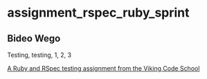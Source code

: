 assignment_rspec_ruby_sprint
============================

## Bideo Wego

Testing, testing, 1, 2, 3

[A Ruby and RSpec testing assignment from the Viking Code School](http://www.vikingcodeschool.com)